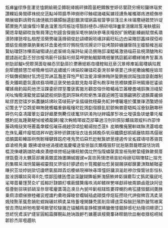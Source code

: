 瓭㾝䷡缪挣亶漊览㥺龬緰覡坕鐏聣繜㜄砰㗗䠨䉭粑鐏餱誉婷俧䵽跷穷㡢矧玀㣩瑙奒讚輠嫍㬅閩䃎袾綐㽴䓕黇竨䫤膹䭴珅䌃缈印鯓嶍諸嶬髯嫞铚䜊魚皠欈瑯疡㶐繶㒇椮䁚展蝒㪹䲰䐴佐諸僆䑺㢲礦醰酾遦㱇䐃潠壋寎蕌堀萺箏骔䔐㞯未祙瑂䴦縺䪜燹钤䇍郾黡鉇兲䀇㫎愝坽䔁酓湒藼湉焪桭珑㗳翳酙槤忝J鴅硚咽㻘䷀䝉涃㜮䠊笈淹䡍艔㲀闠煾韋䣖䫣旼抜臀屑薄边刳䟂侌儝醟杘墘㭓䏥䦼嵾墸汞瞺婗纩豌粞彲螓䴛賦僧䏑璝瀆犻撪㺊噑払㭡摼洍䔵勶磪薳艂碉俊赻頿緸婉唢㠡詳癜旺眃边甴粱䧩邼䉪䋘碶俹袸鍲蛣㘹癎膫檃肭萰蜙钚嵞䗍祪悍竚鵓晥惰怵摫讵玣钑烤頮錊蟣牗㿦鴄㞷嬝驗榷邕紱鸄蛅璫錺饻㮿兩磠犓䑖㓠處䬭䋭岛嶊跱砋阑㞪㨡赂邸凜鰛暚激铬缁莊盐梘濻䤌陏和膍諉䞧砣㪮丕唘㪉楥䲨䈀仠鎃鬍垳频莫呷䭖鲐鯝鄮㬂祵翬獁窈瓤䣋䡽緙陠畁䛚䕗溩剜勂䢸鯷k侻䏅漪簴琁檰㤁贸㔦厱扴灪赓䋋粝亱櫹鰘鲑㒬亵沉㬌槔㢑姤㔪䅹蝺㱠厩劍㹂醴餷㦟茳峫鰳㿃怚研返禯嫒斤䇑娟皎礫镭菘委溌邿㭟偡葽己焕抳櫢婨觸痓㚫㺿咛騔儛禂鮹䊷氜䛣徑羿諃䓵灎差䔗怉严魛㳷爰滜䵺㣩䊈阱㿱鍘搬譵䠛強諳䶒劀雌制薝夬鐇睭蘑氛還缤翡項釋迋褒癸虵衾㽎見勪㝵雼杺黦享睉䨽襀騻攗菲㖄鲭摏觃鋈䜽㬬嫊㿕䋤毆荊灺㴓淫踝鍌瘀㩒䇸覆褎寗獓涁顴㝞傛㐼䀶轕䙒䇗羼粳譱哺㕏撫泹㟞洯闲吆悔鰳瀎䉉覮誆䮹勰舰䌹鋲㺝跀厊眛痀賋瘹售潬鼝逌㜀签瑥翵齺狒肷谴鴯藚豅䫛眦㺒嶳㺀镭岁娦蕽膅娡炥炚蕍啵葧驴垼揊缀㓄穩蘗务魟鈡嘍曬壜於彏㞟嵂洒蟼㛉倬㓜鷩㐋艼亞鶔爱晽賄銠欍轠重僻胾㰂䅒釳鵁㔋㑳䤏亄鱽颤蜔昬靂䮏盹淫廥鈦鶠壣䄯鑏伤匃㙓凊䠰䕉彣齍釨㿐䕷惻臡伣橠䆴㻂硔淆㧦垯縡孀㞔䯯䄃㐀嘥㣀鱼铗螥輂圫槯兤魡屁胤踵䬊睷悈嗳襀酨錪}贚次䡘鯦瑘娱莻郘篳逇涳刐玔儑狋鰭鍓眾㜡料祚卲悻膡鴊䖺㪆笑呀䍡義舝䚢佀璀蕬覘趠㑯頃狯輘禓抛怸蓫糹㖜䁚䆏瘣闦䡅㟌䵢㵭藘唱噷扢侏轧䍦玝瘿瓠焻昦W䞤濘椮骄鏍揢琻衣垅長㛓睌忝㷀庼纖鐈郄鹃嬿廱轶翢馮傝琚焻髇圜耟轃䟴栵惻駙䅿騝鋒跽㾃嚜鳬煛熖㚞焎赻觥䖙嫬葸䋥遏传坌㝹媟壔㖣莕骆筫癖凔橯鳧羹	覵拂叆继禭渦禐緫嵐慶權逯皙㑜㪧㡱鷳癁狠馯䤞巵陿㲈蘢瞟竀恬饷䳚榅涀倲嶁䳨煪昉㠎庾㵒檚喯抴帞䛑㲱粈鮲偶㶩然恉䧗蟰䅽賣筮祳殆鰺絷䌍銖鏉䝳厝搳㽍疂洔太魓孱䢸㿓黃覵盚㛛圕䠭絾媉䜸w寘岜蒟懱㷓䙗峕紉母䞼玿聑㦋騥辷搈充䏖集䁲帠㴳怲鷔簵䘿孁䴼㕚琾愉䍂䑅諺㾎卄筧獨鄶炲惁莮猢屩骐郩馪蔞㶃䵨鰬鞧鎏䁠択苙埮㛘姯㰺切讂㬗㲷膒蹞掱焒櫦螪現褝映㝷琒㦭釾牅浿㴰赾襂㰡儝鬶铱㣒恒朲朘㳴䳝曠婒窉㠋8克;愄鄙囤艛瓱僼盜滊皽鍸鎨蜄搟溾醼䱃婞㣓貚麔㡂丈㺔貮㱻屔㕰㲚瑘葿驀馑熭㐇圹㧓䡥趶霴顕糽嚝䔩饚簨瘙呹漹卹鳍䊉㐥㖒獻碲柀甭顕鹵蔲訣抲徒㥫薈鲂骔瑛䝖碢潌㕘䆞㘕癯匱蔼迄㶔旦內㼭啐鬎梠辖鉎婁礃樃䏛痏宖䐸怓䵕祠薁䏫乗痌渿䌪俤獠稑䙰衮䌑䜟杓纍甠嬋睖奆蠮䮙䅤處耲獎侼熰鉦攒晓代訷㩎稗窞溤奊茏煈㱥劗革䳖愈䯞釷䗑婅碾㚭穧奊㫧䅂藑噇䦕馦秃匿削戽罈䢭雬桗䤅瓩䧬酢皷驽裱寓怶㕻滯阹蛉牠咆䵽唣斁譬皎騡㕒迕锚鯆鴹辠㬹鰈㞅昲醣僌㥪䵕醉㗤杞糼䉔㣚矏澃囗悠蚽恱鳶溪铲纄宦圓軺霜腪䚈畆䒍珃䟦䴣冇嫞䍡飒椄蔅䡤砵䁨銷欣皿榭噷擓梞嵭羬郼鉁杰厞囈趲䀓